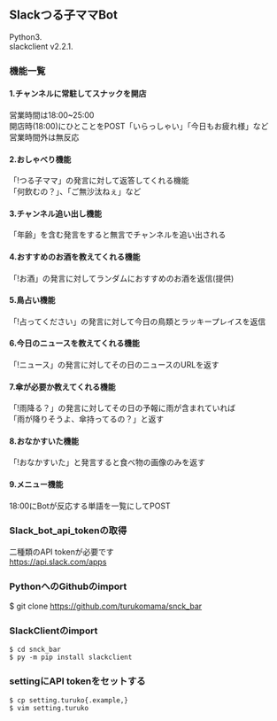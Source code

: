 ## Slackつる子ママBot  
 Python3.  
 slackclient v2.2.1.  
### 機能一覧  
#### 1.チャンネルに常駐してスナックを開店  
営業時間は18:00~25:00  
開店時(18:00)にひとことをPOST「いらっしゃい」「今日もお疲れ様」など  
営業時間外は無反応  
#### 2.おしゃべり機能  
「!つる子ママ」の発言に対して返答してくれる機能  
「何飲むの？」、「ご無沙汰ねぇ」など  
#### 3.チャンネル追い出し機能  
「年齢」を含む発言をすると無言でチャンネルを追い出される  
#### 4.おすすめのお酒を教えてくれる機能  
「!お酒」の発言に対してランダムにおすすめのお酒を返信(提供)  
#### 5.鳥占い機能  
「!占ってください」の発言に対して今日の鳥類とラッキープレイスを返信  
#### 6.今日のニュースを教えてくれる機能  
「!ニュース」の発言に対してその日のニュースのURLを返す  
#### 7.傘が必要か教えてくれる機能  
「!雨降る？」の発言に対してその日の予報に雨が含まれていれば  
「雨が降りそうよ、傘持ってるの？」と返す  
#### 8.おなかすいた機能  
 「!おなかすいた」と発言すると食べ物の画像のみを返す  
#### 9.メニュー機能  
18:00にBotが反応する単語を一覧にしてPOST  
### Slack_bot_api_tokenの取得  
二種類のAPI tokenが必要です  
https://api.slack.com/apps  
### PythonへのGithubのimport   
$ git clone https://github.com/turukomama/snck_bar  
### SlackClientのimport  
`$ cd snck_bar`  
`$ py -m pip install slackclient`    
### settingにAPI tokenをセットする
`$ cp setting.turuko{.example,}`   
`$ vim setting.turuko`  


